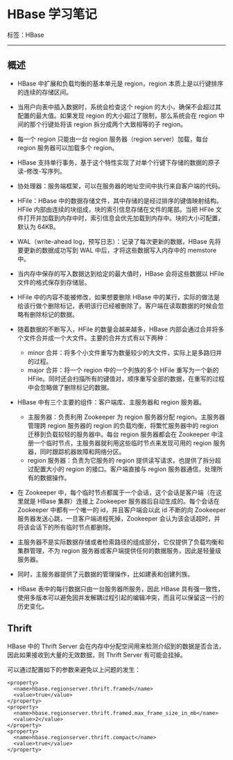 # HBase 学习笔记

标签：HBase

---

## 概述

- HBase 中扩展和负载均衡的基本单元是 region，region 本质上是以行键排序的连续的存储区间。
- 当用户向表中插入数据时，系统会检查这个 region 的大小，确保不会超过其配置的最大值。如果发现 region 的大小超过了限制，那么系统会在 region 中间的那个行键处将该 region 拆分成两个大致相等的子 region。
- 每一个 region 只能由一台 region 服务器（region server）加载，每台 region 服务器可以加载多个 region。
- HBase 支持单行事务，基于这个特性实现了对单个行键下存储的数据的原子读-修改-写序列。
- 协处理器：服务端框架，可以在服务器的地址空间中执行来自客户端的代码。
- HFile：HBase 中的数据存储文件，其中存储的是经过排序的键值映射结构。HFile 内部由连续的块组成，块的索引信息存储在文件的尾部。当把 HFile 文件打开并加载到内存中时，索引信息会优先加载到内存中。块的大小可配置，默认为 64KB。
- WAL（write-ahead log，预写日志）：记录了每次更新的数据，HBase 先将要更新的数据成功写到 WAL 中后，才将这些数据写入内存中的 memstore 中。
- 当内存中保存的写入数据达到给定的最大值时，HBase 会将这些数据以 HFile 文件的格式保存到存储层。
- HFile 中的内容不能被修改，如果想要删除 HBase 中的某行，实际的做法是给该行做个删除标记，表明该行已经被删除了。客户端在读取数据的时候会忽略有删除标记的数据。
- 随着数据的不断写入，HFile 的数量会越来越多，HBase 内部会通过合并将多个文件合并成一个大文件。主要的合并方式有以下两种：
	- minor 合并：将多个小文件重写为数量较少的大文件，实际上是多路归并的过程。
	- major 合并：将一个 region 中的一个列族的多个 HFile 重写为一个新的 HFile。同时还会扫描所有的键值对，顺序重写全部的数据，在重写的过程中会忽略做了删除标记的数据。

- HBase 中有三个主要的组件：客户端库、主服务器和 region 服务器。
	- 主服务器：负责利用 Zookeeper 为 region 服务器分配 region。主服务器管理跨 region 服务器的 region 的负载均衡，将繁忙服务器中的 region 迁移到负载较轻的服务器中。每台 region 服务器都会在 Zookeeper 中注册一个临时节点，主服务器就利用这些临时节点来发现可用的 region 服务器，同时跟踪机器故障和网络分区。
	- region 服务器：负责为它服务的 region 提供读写请求，也提供了拆分超过配置大小的 region 的接口。客户端直接与 region 服务器通信，处理所有的数据操作。

- 在 Zookeeper 中，每个临时节点都属于一个会话，这个会话是客户端（在这里就是 HBase 集群）连接上 Zookeeper 服务器后自动生成的。每个会话在 Zookeeper 中都有一个唯一的 id，并且客户端会以此 id 不断的向 Zookeeper 服务器发送心跳，一旦客户端进程死掉，Zookeeper 会认为该会话超时，并将该会话下的所有临时节点都删除。
- 主服务器不是实际数据存储或者检索路径的组成部分，它仅提供了负载均衡和集群管理，不为 region 服务器或客户端提供任何的数据服务，因此是轻量级服务器。
- 同时，主服务器提供了元数据的管理操作，比如建表和创建列族。
- HBase 表中的每行数据只由一台服务器所服务，因此 HBase 具有强一致性，使用多版本可以避免因并发解耦过程引起的编辑冲突，而且可以保留这一行的历史变化。


## Thrift

HBase 中的 Thrift Server 会在内存中分配空间用来检测介绍到的数据是否合法，因此如果接收到大量的无效数据，则 Thrift Server 有可能会挂掉。

可以通过配置如下的参数来避免以上问题的发生：
```shell
<property> 
  <name>hbase.regionserver.thrift.framed</name> 
  <value>true</value> 
</property> 
<property> 
  <name>hbase.regionserver.thrift.framed.max_frame_size_in_mb</name> 
  <value>2</value> 
</property> 
<property> 
  <name>hbase.regionserver.thrift.compact</name> 
  <value>true</value> 
</property>
```